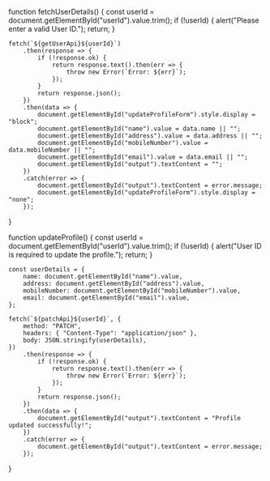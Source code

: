 function fetchUserDetails() {
    const userId = document.getElementById("userId").value.trim();
    if (!userId) {
        alert("Please enter a valid User ID.");
        return;
    }

    fetch(`${getUserApi}${userId}`)
        .then(response => {
            if (!response.ok) {
                return response.text().then(err => {
                    throw new Error(`Error: ${err}`);
                });
            }
            return response.json();
        })
        .then(data => {
            document.getElementById("updateProfileForm").style.display = "block";
            document.getElementById("name").value = data.name || "";
            document.getElementById("address").value = data.address || "";
            document.getElementById("mobileNumber").value = data.mobileNumber || "";
            document.getElementById("email").value = data.email || "";
            document.getElementById("output").textContent = "";
        })
        .catch(error => {
            document.getElementById("output").textContent = error.message;
            document.getElementById("updateProfileForm").style.display = "none";
        });
}

function updateProfile() {
    const userId = document.getElementById("userId").value.trim();
    if (!userId) {
        alert("User ID is required to update the profile.");
        return;
    }

    const userDetails = {
        name: document.getElementById("name").value,
        address: document.getElementById("address").value,
        mobileNumber: document.getElementById("mobileNumber").value,
        email: document.getElementById("email").value,
    };

    fetch(`${patchApi}${userId}`, {
        method: "PATCH",
        headers: { "Content-Type": "application/json" },
        body: JSON.stringify(userDetails),
    })
        .then(response => {
            if (!response.ok) {
                return response.text().then(err => {
                    throw new Error(`Error: ${err}`);
                });
            }
            return response.json();
        })
        .then(data => {
            document.getElementById("output").textContent = "Profile updated successfully!";
        })
        .catch(error => {
            document.getElementById("output").textContent = error.message;
        });
}
